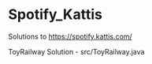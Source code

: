 # Spotify_Kattis

Solutions to https://spotify.kattis.com/

ToyRailway Solution - src/ToyRailway.java
